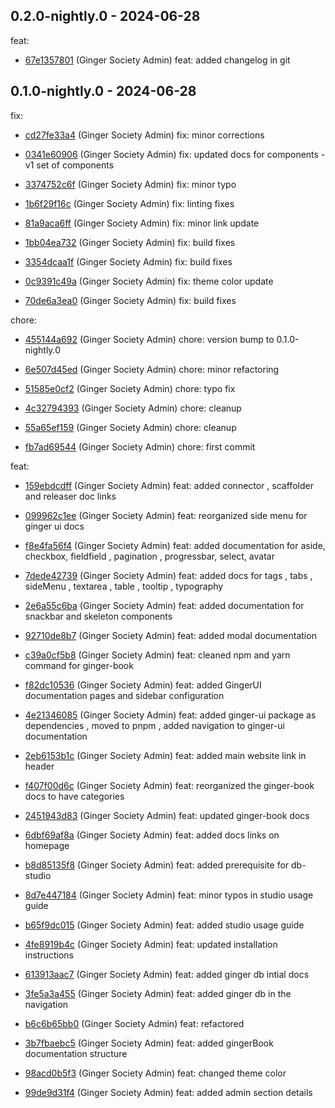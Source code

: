 ## 0.2.0-nightly.0 - 2024-06-28
feat:
 - [67e1357801](67e135780199b2e3bd0a5a56721aeb0160515086) (Ginger Society Admin) feat: added changelog in git
	
## 0.1.0-nightly.0 - 2024-06-28
fix:
 - [cd27fe33a4](cd27fe33a42e1acefa37cde02915f63b1ad66e27) (Ginger Society Admin) fix: minor corrections
	
 - [0341e60906](0341e60906fce0c6f2c54a367750cbb955edb0c3) (Ginger Society Admin) fix: updated docs for components - v1 set of components
	
 - [3374752c6f](3374752c6fb064885531c7598505f138f68d3f52) (Ginger Society Admin) fix: minor typo
	
 - [1b6f29f16c](1b6f29f16c457f3f9c0ee8356af15a6d092da842) (Ginger Society Admin) fix: linting fixes
	
 - [81a9aca6ff](81a9aca6ff14623cffb4171e99c4eea75af724a5) (Ginger Society Admin) fix: minor link update
	
 - [1bb04ea732](1bb04ea73204f7a3b3d335374a4b0ba3393f8862) (Ginger Society Admin) fix: build fixes
	
 - [3354dcaa1f](3354dcaa1f863b5ca724276a73c1fd8bc4fb25fc) (Ginger Society Admin) fix: build fixes
	
 - [0c9391c49a](0c9391c49ae9dc67e6cfe8e70419892dc3f1b298) (Ginger Society Admin) fix: theme color update
	
 - [70de6a3ea0](70de6a3ea0ad0262ecbe2ec6c11020b452da3445) (Ginger Society Admin) fix: build fixes
	
chore:
 - [455144a692](455144a692f7b01761a9075f13c98eb8becb2cfd) (Ginger Society Admin) chore: version bump to 0.1.0-nightly.0
	
 - [6e507d45ed](6e507d45ed7f6d4c41398fd0758a5a03165dc842) (Ginger Society Admin) chore: minor refactoring
	
 - [51585e0cf2](51585e0cf23f55b401601f21d89f550c8b688273) (Ginger Society Admin) chore: typo fix
	
 - [4c32794393](4c32794393d818c4dca8ea40940dabb48b3cd31b) (Ginger Society Admin) chore: cleanup
	
 - [55a65ef159](55a65ef159829cc879c2b99b8785878db7f75374) (Ginger Society Admin) chore: cleanup
	
 - [fb7ad69544](fb7ad695443729e88a4a83f4c5ac37189d3922ff) (Ginger Society Admin) chore: first commit
	
feat:
 - [159ebdcdff](159ebdcdff1c58b1f1345a2142df256957aed49c) (Ginger Society Admin) feat: added connector , scaffolder and releaser doc links
	
 - [099962c1ee](099962c1ee024e53b8efb8f44ee43515d388dc0d) (Ginger Society Admin) feat: reorganized side menu for ginger ui docs
	
 - [f8e4fa56f4](f8e4fa56f4c5f16b20add88a51abd6fbf8de1353) (Ginger Society Admin) feat: added documentation for aside, checkbox, fieldfield , pagination , progressbar, select, avatar
	
 - [7dede42739](7dede42739922f2f1d02a5d2c5d5c854d5f66706) (Ginger Society Admin) feat: added docs for tags , tabs , sideMenu , textarea , table , tooltip , typography
	
 - [2e6a55c6ba](2e6a55c6ba227dc72d623eff3c47c5c100284d10) (Ginger Society Admin) feat: added documentation for snackbar and skeleton components
	
 - [92710de8b7](92710de8b7bacd13213f9293bc5d69232765ff7f) (Ginger Society Admin) feat: added modal documentation
	
 - [c39a0cf5b8](c39a0cf5b8aec68fcc57cb793cbd041bc3f887a1) (Ginger Society Admin) feat: cleaned npm and yarn command for ginger-book
	
 - [f82dc10536](f82dc10536e4984b3c7ffb10a921c5185d32f8a7) (Ginger Society Admin) feat: added GingerUI documentation pages and sidebar configuration
	
 - [4e21346085](4e213460857f4cec1a151455ac246cd67a0f2b5d) (Ginger Society Admin) feat: added ginger-ui package as dependencies , moved to pnpm , added navigation to ginger-ui documentation
	
 - [2eb6153b1c](2eb6153b1c899a43fcc84df17dcebc4eb7a4a27e) (Ginger Society Admin) feat: added main website link in header
	
 - [f407f00d6c](f407f00d6c4f97ad27cbb74a6e08a196a6ebb26f) (Ginger Society Admin) feat: reorganized the ginger-book docs to have categories
	
 - [2451943d83](2451943d83065762fb8b47f95963abea4f34ce0d) (Ginger Society Admin) feat: updated ginger-book docs
	
 - [6dbf69af8a](6dbf69af8a1d1f5d132c4192e4bb7c7e48c63dbb) (Ginger Society Admin) feat: added docs links on homepage
	
 - [b8d85135f8](b8d85135f8df3eda4f3e3e9683e44614dedfc581) (Ginger Society Admin) feat: added prerequisite for db-studio
	
 - [8d7e447184](8d7e4471842ec2860116fe924c2145c6781c4c54) (Ginger Society Admin) feat: minor typos in studio usage guide
	
 - [b65f9dc015](b65f9dc015420905980c40e087a72652c66b77ca) (Ginger Society Admin) feat: added studio usage guide
	
 - [4fe8919b4c](4fe8919b4c6ec2a8f69874d6488e45b275d36a42) (Ginger Society Admin) feat: updated installation instructions
	
 - [613913aac7](613913aac785c35a3f4c0baca948b6b7941ccea3) (Ginger Society Admin) feat: added ginger db intial docs
	
 - [3fe5a3a455](3fe5a3a4553efb484dd7c7512b09d723046ce1da) (Ginger Society Admin) feat: added ginger db in the navigation
	
 - [b6c6b65bb0](b6c6b65bb00895bf0a9acb9ede106c8e8591b0b9) (Ginger Society Admin) feat: refactored
	
 - [3b7fbaebc5](3b7fbaebc5e582364173dc586a36b920602a3c57) (Ginger Society Admin) feat: added gingerBook documentation structure
	
 - [98acd0b5f3](98acd0b5f3aea45fafa612c66983417b9269f77a) (Ginger Society Admin) feat: changed theme color
	
 - [99de9d31f4](99de9d31f4e608ee932924f3d650a540550b3811) (Ginger Society Admin) feat: added admin section details
	
